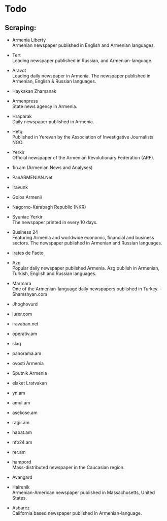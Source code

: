 # Todo

## Scraping:

- Armenia Liberty  
  Armenian newspaper published in English and Armenian languages.

- Tert  
  Leading newspaper published in Russian, and Armenian-language.

- Aravot  
  Leading daily newspaper in Armenia. The newspaper published in Armenian, English & Russian languages.

- Haykakan Zhamanak

- Armenpress  
  State news agency in Armenia.
- Hraparak  
  Daily newspaper published in Armenia.
- Hetq  
  Published in Yerevan by the Association of Investigative Journalists NGO.
- Yerkir  
  Official newspaper of the Armenian Revolutionary Federation (ARF).
- 1in.am (Armenian News and Analyses)
- PanARMENIAN.Net
- Iravunk
- Golos Armenii
- Nagorno-Karabagh Republic (NKR)
- Syuniac Yerkir  
  The newspaper printed in every 10 days.
- Business 24  
  Featuring Armenia and worldwide economic, financial and business sectors. The newspaper published in Armenian and Russian languages.
- Irates de Facto
- Azg  
  Popular daily newspaper published Armenia. Azg publish in Armenian, Turkish, English and Russian languages.
- Marmara  
  One of the Armenian-language daily newspapers published in Turkey.
  ‎- Shamshyan.com
- Jhoghovurd
- lurer.com‎
- iravaban.net
- operativ.am‎
- slaq
- panorama.am
- ovosti Armenia
- Sputnik Armenia
- elaket Lratvakan
- yn.am
- amul.am
- asekose.am
- ragir.am
- habat.am‎
- nfo24.am
- rer.am‎
- hampord  
  Mass-distributed newspaper in the Caucasian region.
- Avangard
- Hairenik  
  Armenian-American newspaper published in Massachusetts, United States.
- Asbarez  
  California based newspaper published in Armenian-language.
